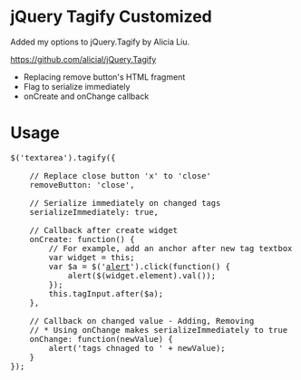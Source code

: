 # jQuery Tagify Customized

Added my options to jQuery.Tagify by Alicia Liu.

https://github.com/alicial/jQuery.Tagify

* Replacing remove button's HTML fragment
* Flag to serialize immediately
* onCreate and onChange callback

# Usage

<pre>
$('textarea').tagify({

    // Replace close button 'x' to 'close'
    removeButton: 'close',

    // Serialize immediately on changed tags
    serializeImmediately: true,

    // Callback after create widget
    onCreate: function() {
        // For example, add an anchor after new tag textbox
        var widget = this;
        var $a = $('<a href="#">alert</a>').click(function() {
            alert($(widget.element).val());
        });
        this.tagInput.after($a);
    },

    // Callback on changed value - Adding, Removing
    // * Using onChange makes serializeImmediately to true
    onChange: function(newValue) {
        alert('tags chnaged to ' + newValue);
    }
});
</pre>
